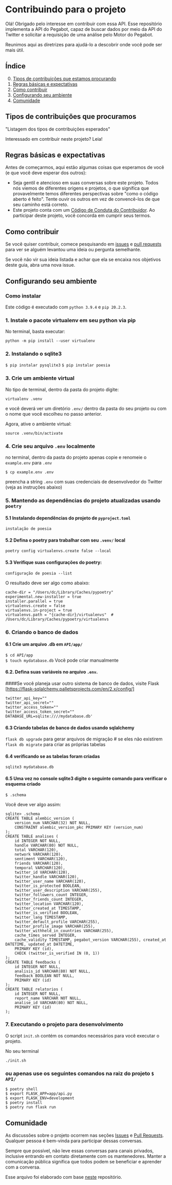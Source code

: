 
# Contribuindo para o projeto

Olá! Obrigado pelo interesse em contribuir com essa API. Esse repositório implementa a API do Pegabot, capaz de buscar dados por meio da API do Twitter e solicitar a requisição de uma análise pelo Motor do Pegabot.

Reunimos aqui as diretrizes para ajudá-lo a descobrir onde você pode ser mais útil.

## Índice

0. [Tipos de contribuições que estamos procurando](#tipos-de-contribuições-que-procuramos)
0. [Regras básicas e expectativas](#regras-básicas-e-expectativas)
0. [Como contribuir](#como-contribuir)
0. [Configurando seu ambiente](#configurando-seu-ambiente)
0. [Comunidade](#comunidade)

## Tipos de contribuições que procuramos

"Listagem dos tipos de contribuições esperados"

Interessado em contribuir neste projeto? Leia!

## Regras básicas e expectativas

Antes de começarmos, aqui estão algumas coisas que esperamos de você (e que você deve esperar dos outros):

* Seja gentil e atencioso em suas conversas sobre este projeto. Todos nós viemos de diferentes origens e projetos, o que significa que provavelmente temos diferentes perspectivas sobre "como o código aberto é feito". Tente ouvir os outros em vez de convencê-los de que seu caminho está correto.
* Este projeto conta com um [Código de Conduta do Contribuidor](./CODE_OF_CONDUCT.md). Ao participar deste projeto, você concorda em cumprir seus termos.

## Como contribuir

Se você quiser contribuir, comece pesquisando em [issues](https://github.com/caminhodoprojeto/issues) e [pull requests](https://github.com/caminhodoprojeto/pulls) para ver se alguém levantou uma ideia ou pergunta semelhante.

Se você não vir sua ideia listada e achar que ela se encaixa nos objetivos deste guia, abra uma nova issue.

## Configurando seu ambiente

### Como instalar
  
Este código é executado com `python 3.9.4` e `pip 20.2.3`.
  
### 1. Instale o pacote virtualenv em seu python via pip
  
No terminal, basta executar:
  
`python -m pip install --user virtualenv`

### 2. Instalando o sqlite3
`$ pip instalar pysqlite3`
`$ pip instalar poesia`
  
### 3. Crie um ambiente virtual
  
No tipo de terminal, dentro da pasta do projeto digite:
  
`virtualenv .venv`

e você deverá ver um diretório `.env/` dentro da pasta do seu projeto ou com o nome que você escolheu no passo anterior.

Agora, ative o ambiente virtual:

`source .venv/bin/activate`
  
### 4. Crie seu arquivo `.env` localmente
  
no terminal, dentro da pasta do projeto apenas copie e renomeie o `example.env` para `.env`

`$ cp example.env .env`

preencha a string `.env` com suas credenciais de desenvolvedor do Twitter (veja as instruções abaixo)

### 5. Mantendo as dependências do projeto atualizadas usando `poetry`

#### 5.1 Instalando dependências do projeto de `pyproject.toml`

`instalação de poesia`

#### 5.2 Defina o poetry para trabalhar com seu `.venv/` local

`poetry config virtualenvs.create false --local`

#### 5.3 Verifique suas configurações do poetry:

`configuração de poesia --list`

O resultado deve ser algo como abaixo:
```console
cache-dir = "/Users/dc/Library/Caches/pypoetry"
experimental.new-installer = true
installer.parallel = true
virtualenvs.create = false
virtualenvs.in-project = true
virtualenvs.path = "{cache-dir}/virtualenvs"  # /Users/dc/Library/Caches/pypoetry/virtualenvs
```

### 6. Criando o banco de dados

#### 6.1 Crie um arquivo .db em `API/app/`

`$ cd API/app`
</br>
`$ touch mydatabase.db` Você pode criar manualmente

#### 6.2. Defina suas variáveis ​​no arquivo `.env`.
####Se você planeja usar outro sistema de banco de dados, visite Flask [https://flask-sqlalchemy.palletsprojects.com/en/2.x/config/]

````
twitter_api_key=""
twitter_api_secret=""
twitter_access_token=""
twitter_access_token_secret=""
DATABASE_URL=sqlite:////mydatabase.db'
````

#### 6.3 Criando tabelas de banco de dados usando sqlalchemy

`flask db upgrade` para gerar arquivos de migração # se eles não existirem
</br>
`flask db migrate` para criar as próprias tabelas

#### 6.4 verificando se as tabelas foram criadas
`sqlite3 mydatabase.db`
#### 6.5 Uma vez no console sqlite3 digite o seguinte comando para verificar o esquema criado
`$ .schema`

Você deve ver algo assim:

``` 
sqlite> .schema
CREATE TABLE alembic_version (
	version_num VARCHAR(32) NOT NULL, 
	CONSTRAINT alembic_version_pkc PRIMARY KEY (version_num)
);
CREATE TABLE analises (
	id INTEGER NOT NULL, 
	handle VARCHAR(80) NOT NULL, 
	total VARCHAR(120), 
	network VARCHAR(120), 
	sentiment VARCHAR(120), 
	friends VARCHAR(120), 
	temporal VARCHAR(120), 
	twitter_id VARCHAR(120), 
	twitter_handle VARCHAR(120), 
	twitter_user_name VARCHAR(120), 
	twitter_is_protected BOOLEAN, 
	twitter_user_description VARCHAR(255), 
	twitter_followers_count INTEGER, 
	twitter_friends_count INTEGER, 
	twitter_location VARCHAR(120), 
	twitter_created_at TIMESTAMP, 
	twitter_is_verified BOOLEAN, 
	twitter_lang TIMESTAMP, 
	twitter_default_profile VARCHAR(255), 
	twitter_profile_image VARCHAR(255), 
	twitter_withheld_in_countries VARCHAR(255), 
	cache_times_served INTEGER, 
	cache_validity TIMESTAMP, pegabot_version VARCHAR(255), created_at DATETIME, updated_at DATETIME, 
	PRIMARY KEY (id), 
	CHECK (twitter_is_verified IN (0, 1))
);
CREATE TABLE feedbacks (
	id INTEGER NOT NULL, 
	analisis_id VARCHAR(80) NOT NULL, 
	feedback BOOLEAN NOT NULL, 
	PRIMARY KEY (id)
);
CREATE TABLE relatorios (
	id INTEGER NOT NULL, 
	report_name VARCHAR NOT NULL, 
	analise_id VARCHAR(80) NOT NULL, 
	PRIMARY KEY (id)
);
```

### 7. Executando o projeto para desenvolvimento

O script `init.sh` contém os comandos necessários para você executar o projeto.

No seu terminal
```console
./init.sh
```

### ou apenas use os seguintes comandos na raiz do projeto ``$ API/``

```console
$ poetry shell
$ export FLASK_APP=app/api.py
$ export FLASK_ENV=development
$ poetry install
$ poetry run flask run
```

## Comunidade

As discussões sobre o projeto ocorrem nas seções [Issues](https://github.com/caminhodoprojeto/issues) e [Pull Requests](https://github.com/caminhodoprojeto/pulls). Qualquer pessoa é bem-vinda para participar dessas conversas.

Sempre que possível, não leve essas conversas para canais privados, inclusive entrando em contato diretamente com os mantenedores. Manter a comunicação pública significa que todos podem se beneficiar e aprender com a conversa.

Esse arquivo foi elaborado com base [neste](https://github.com/github/opensource.guide/blob/main/CONTRIBUTING.md) repositório.
